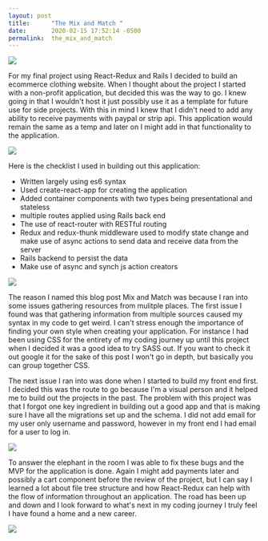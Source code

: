 ```yaml
---
layout: post
title:      "The Mix and Match "
date:       2020-02-15 17:52:14 -0500
permalink:  the_mix_and_match
---
```



![](https://media.giphy.com/media/igD9uJM68AD9m/giphy.gif)

For my final project using React-Redux and Rails  I decided to build an ecommerce clothing website. When I thought about the project I started with a non-profit application, but decided this was the way to go. I knew going in that I wouldn't host it  just possibly use it as a template for future use for side projects. With this in mind I knew that I didn't need to add any ability to receive payments with paypal or strip api. This application would remain the same as a temp and later on I might add in that functionality to the application. 

![](https://media.giphy.com/media/xTkcELz3rjpLDDRAOI/giphy.gif)

Here is the checklist I used in building out this application: 

* Written largely using es6 syntax 
* Used create-react-app for creating the application 
* Added container components with two types being presentational and stateless 
* multiple routes applied using Rails back end 
* The use of react-router with  RESTful routing 
* Redux and redux-thunk middleware used to modify state change and make use of async actions to send data and receive data from the server 
* Rails backend to persist the data 
* Make use of async and synch js action creators 

![](https://media.giphy.com/media/83T2avh94oFdm/giphy.gif)

The reason I named this blog post Mix and Match was because I ran into some issues gathering resources from mulitple places. The first issue I found was  that gathering information from multiple sources caused my syntax in my code to get weird. I can't stress enough the importance of finding your own style when creating your application.  For instance I had been using CSS for the entirety of my coding journey up until this project when I decided it was a good idea to try SASS out. If you want to check it out google it for the sake of this post I won't go in depth, but basically you can group together CSS. 

The next issue I ran into was done when I started to build my front end first. I decided this was the route to go because I'm a visual person and it helped me to build out the projects in the past. The problem with this project was that I forgot one key ingredient in building out a good app and that is making sure I have all the migrations set up and the schema. I did not add email for my user only username and password, however in my front end I had email for a user to log in. 

![](https://media.giphy.com/media/R2m2NzVxQ3pbG/giphy.gif)

To answer the elephant in the room I was able to fix these bugs and the MVP for the application is done. Again I might add payments later and possibly a cart component before the review of the project, but I can say I learned a lot about file tree structure and how React-Redux can help with the flow of information throughout  an application.  The road has been up and down and I look forward to what's next in my coding journey I truly feel I have found a home and a new career. 

![](https://media.giphy.com/media/Ii4dvuRs9WSCszbCcF/giphy.gif)
